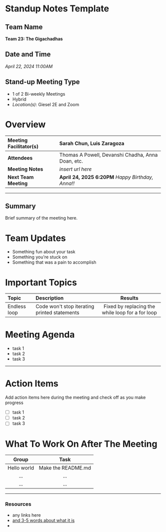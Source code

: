 # Standup Notes Template


## Team Name
**Team 23: The Gigachadhas**

## Date and Time
*April 22, 2024 11:00AM*


## Stand-up Meeting Type
- 1 of 2 Bi-weekly Meetings
- Hybrid
- *Location(s)*: Giesel 2E and Zoom


# Overview 
| **Meeting Facilitator(s)** | Sarah Chun, Luis Zaragoza |
| :-------------- | :----------------|
| **Attendees** | Thomas A Powell, Devanshi Chadha, Anna Doan, etc. |
| **Meeting Notes** | *insert url here* |
| **Next Team Meeting** | **April 24, 2025 6:20PM** *Happy Birthday, Anna!!*|

---
## Summary 
Brief summary of the meeting here.


# Team Updates
- Something fun about your task
- Something you're stuck on
- Something that was a pain to accomplish

# Important Topics 
|**Topic**| **Description** | **Results** |
| :------ | :-------------- | :---------: |
| Endless loop | Code won't stop iterating printed statements | Fixed by replacing the while loop for a for loop |


# Meeting Agenda 
- task 1
- task 2
- task 3

---


# Action Items 
Add action items here during the meeting and check off as you make progress
- [ ] task 1
- [ ] task 2
- [ ] task 3

# What To Work On After The Meeting
| **Group** | **Task** |
| :---------: | :--------: |
| Hello world | Make the README.md |
|     ...    |    ...     |
|    ...     |    ...     |


<hr>

### Resources
- any links here 
- [and 3-5 words about what it is](https://google.com/)
- 

